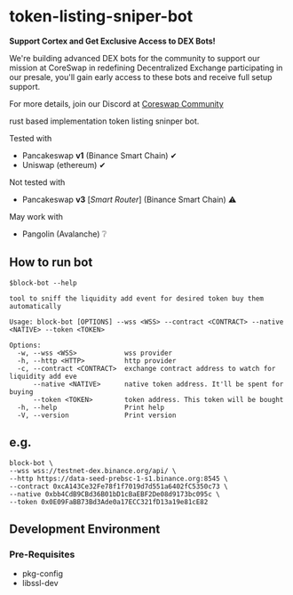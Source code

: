 # token-listing-sniper-bot

**Support Cortex and Get Exclusive Access to DEX Bots!**

We're building advanced DEX bots for the community to support our mission at CoreSwap in redefining  Decentralized  Exchange participating in our presale, you'll gain early access to these bots and receive full setup support. 

For more details, join our Discord at [Coreswap Community](https://discord.gg/AWDgU4WCwV)

rust based implementation token listing sninper bot.

Tested with

- Pancakeswap **v1** (Binance Smart Chain) ✔
- Uniswap (ethereum) ✔

Not tested with
- Pancakeswap **v3** [*Smart Router*] (Binance Smart Chain) ⚠️


May work with

- Pangolin (Avalanche) ❔

## How to run bot

```
$block-bot --help

tool to sniff the liquidity add event for desired token buy them automatically

Usage: block-bot [OPTIONS] --wss <WSS> --contract <CONTRACT> --native <NATIVE> --token <TOKEN>

Options:
  -w, --wss <WSS>            wss provider
  -h, --http <HTTP>          http provider
  -c, --contract <CONTRACT>  exchange contract address to watch for liquidity add eve
      --native <NATIVE>      native token address. It'll be spent for buying
      --token <TOKEN>        token address. This token will be bought
  -h, --help                 Print help
  -V, --version              Print version
```

## e.g.
```
block-bot \
--wss wss://testnet-dex.binance.org/api/ \
--http https://data-seed-prebsc-1-s1.binance.org:8545 \
--contract 0xcA143Ce32Fe78f1f7019d7d551a6402fC5350c73 \
--native 0xbb4CdB9CBd36B01bD1cBaEBF2De08d9173bc095c \
--token 0x0E09FaBB73Bd3Ade0a17ECC321fD13a19e81cE82
```

## Development Environment

### Pre-Requisites

- pkg-config
- libssl-dev
